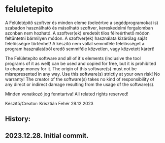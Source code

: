 # feluletepito
A Felületépítő szoftver és minden eleme (beleértve a segédprogramokat is) szabadon használható és másolható szoftver, kereskedelmi forgalomban azonban nem hozható.
A szoftver(ek) eredetét tilos félreérthető módon feltüntetni bármilyen módon.
A szoftver(ek) használata kizárólag saját felelősségre történhet! A készítő nem vállal semmiféle felelősséget a program használatából eredő semmiféle közvetlen, vagy közvetett kárért!

The Felületepito software and all of it's elements (inclusive the tool programs of it as well) can be used and copied for free, but it is prohibited to charge money for it.
The origin of this software(s) must not be misrepresented in any way.
Use this software(s) strictly at your own risk! No warranty! The creator of the software(s) takes no kind of responsibility of any direct or indirect damage resulting from the usage of the software(s).

Minden vonatkozó jog fenntartva!
All related rights reserved!

Készítő/Creator: Krisztián Fehér
28.12.2023



History:
-
2023.12.28. Initial commit.
-
